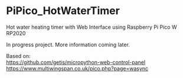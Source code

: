 # PiPico_HotWaterTimer
Hot water heating timer with Web Interface using Raspberry Pi Pico W RP2020

In progress project. More information coming later.

Based on:  
https://github.com/getis/micropython-web-control-panel  
https://www.multiwingspan.co.uk/pico.php?page=wasync  
